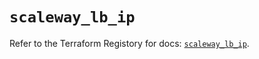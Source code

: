 # `scaleway_lb_ip`

Refer to the Terraform Registory for docs: [`scaleway_lb_ip`](https://registry.terraform.io/providers/scaleway/scaleway/2.17.0/docs/resources/lb_ip).

